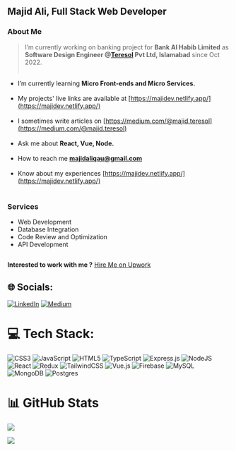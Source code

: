 ## Majid Ali, Full Stack Web Developer


### About Me
> I’m currently working on banking project for **Bank Al Habib Limited** as **Software Design Engineer @[Teresol](https://www.linkedin.com/company/teresolpvtltd/mycompany/) Pvt Ltd, Islamabad** since Oct 2022.<br><br>
- I’m currently learning **Micro Front-ends and Micro Services.**<br><br>
- My projects' live links are available at [https://majidev.netlify.app/](https://majidev.netlify.app/)<br><br>
- I sometimes write articles on [https://medium.com/@majid.teresol](https://medium.com/@majid.teresol)<br><br>
- Ask me about **React, Vue, Node.**<br><br>
- How to reach me **majidaliqau@gmail.com**<br><br>
- Know about my experiences [https://majidev.netlify.app/](https://majidev.netlify.app/)<br><br>

### Services
- Web Development
- Database Integration
- Code Review and Optimization
- API Development

##
**Interested to work with me ?**
[Hire Me on Upwork](https://www.upwork.com/freelancers/~018c214d3139f0f30e)

## 🌐 Socials:
 [![LinkedIn](https://img.shields.io/badge/LinkedIn-%230077B5.svg?logo=linkedin&logoColor=white)](https://linkedin.com/in/https://linkedin.com/in/https://www.linkedin.com/in/majid-ali-074b97245/)     [![Medium](https://img.shields.io/badge/Medium-12100E?logo=medium&logoColor=white)](https://medium.com/@@majid.teresol)

# 💻 Tech Stack:
![CSS3](https://img.shields.io/badge/css3-%231572B6.svg?style=for-the-badge&logo=css3&logoColor=white) ![JavaScript](https://img.shields.io/badge/javascript-%23323330.svg?style=for-the-badge&logo=javascript&logoColor=%23F7DF1E) ![HTML5](https://img.shields.io/badge/html5-%23E34F26.svg?style=for-the-badge&logo=html5&logoColor=white) ![TypeScript](https://img.shields.io/badge/typescript-%23007ACC.svg?style=for-the-badge&logo=typescript&logoColor=white) ![Express.js](https://img.shields.io/badge/express.js-%23404d59.svg?style=for-the-badge&logo=express&logoColor=%2361DAFB) ![NodeJS](https://img.shields.io/badge/node.js-6DA55F?style=for-the-badge&logo=node.js&logoColor=white) ![React](https://img.shields.io/badge/react-%2320232a.svg?style=for-the-badge&logo=react&logoColor=%2361DAFB) ![Redux](https://img.shields.io/badge/redux-%23593d88.svg?style=for-the-badge&logo=redux&logoColor=white) ![TailwindCSS](https://img.shields.io/badge/tailwindcss-%2338B2AC.svg?style=for-the-badge&logo=tailwind-css&logoColor=white) ![Vue.js](https://img.shields.io/badge/vue.js-%2335495e.svg?style=for-the-badge&logo=vuedotjs&logoColor=%234FC08D) ![Firebase](https://img.shields.io/badge/firebase-a08021?style=for-the-badge&logo=firebase&logoColor=ffcd34) ![MySQL](https://img.shields.io/badge/mysql-4479A1.svg?style=for-the-badge&logo=mysql&logoColor=white) ![MongoDB](https://img.shields.io/badge/MongoDB-%234ea94b.svg?style=for-the-badge&logo=mongodb&logoColor=white) ![Postgres](https://img.shields.io/badge/postgres-%23316192.svg?style=for-the-badge&logo=postgresql&logoColor=white)
# 📊 GitHub Stats
![](https://github-readme-stats.vercel.app/api?username=Majid-Ali-Watto&theme=dark&hide_border=false&include_all_commits=true&count_private=true)<br/>

![](https://github-readme-stats.vercel.app/api/top-langs/?username=Majid-Ali-Watto&theme=dark&hide_border=false&include_all_commits=true&count_private=true&layout=compact)
